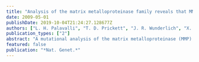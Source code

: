 ```yaml
---
title: "Analysis of the matrix metalloproteinase family reveals that MMP8 is often mutated in melanoma"
date: 2009-05-01
publishDate: 2019-10-04T21:24:27.128677Z
authors: ["L. H. Palavalli", "T. D. Prickett", "J. R. Wunderlich", "X. Wei", "A. S. Burrell", "P. Porter-Gill", "S. Davis", "C. Wang", "J. C. Cronin", "N. S. Agrawal", "J. C. Lin", "W. Westbroek", "S. Hoogstraten-Miller", "A. A. Molinolo", "P. Fetsch", "A. C. Filie", "M. P. O'Connell", "C. E. Banister", "J. D. Howard", "P. Buckhaults", "A. T. Weeraratna", "L. C. Brody", "S. A. Rosenberg", "Y. Samuels"]
publication_types: ["2"]
abstract: "A mutational analysis of the matrix metalloproteinase (MMP) gene family in human melanoma identified somatic mutations in 23% of melanomas. Five mutations in one of the most commonly mutated genes, MMP8, reduced MMP enzyme activity. Expression of wild-type but not mutant MMP8 in human melanoma cells inhibited growth on soft agar in vitro and tumor formation in vivo, suggesting that wild-type MMP-8 has the ability to inhibit melanoma progression."
featured: false
publication: "*Nat. Genet.*"
---
```



